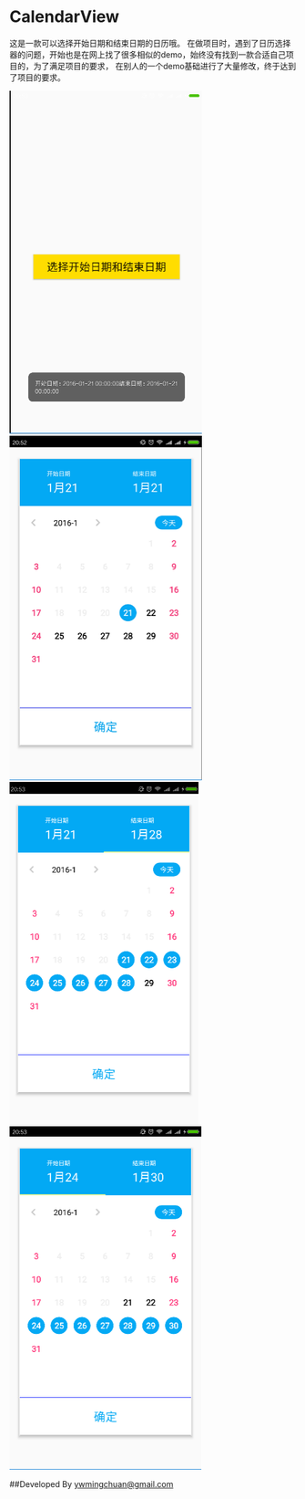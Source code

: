# CalendarView
这是一款可以选择开始日期和结束日期的日历哦。
在做项目时，遇到了日历选择器的问题，开始也是在网上找了很多相似的demo，始终没有找到一款合适自己项目的，为了满足项目的要求，
在别人的一个demo基础进行了大量修改，终于达到了项目的要求。

![](https://github.com/senlinxuefeng/CalendarView/raw/master/picture/11.png)
![](https://github.com/senlinxuefeng/CalendarView/raw/master/picture/22.png)
![](https://github.com/senlinxuefeng/CalendarView/raw/master/picture/33.png)
![](https://github.com/senlinxuefeng/CalendarView/raw/master/picture/44.png)


##Developed By ywmingchuan@gmail.com
